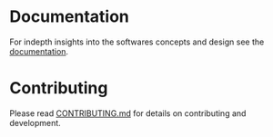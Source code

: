 # Documentation
For indepth insights into the softwares concepts and design see the [documentation](./docs/README.md).

# Contributing
Please read [CONTRIBUTING.md](./CONTRIBUTING.md) for details on contributing and development.
